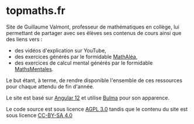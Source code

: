 # topmaths.fr
Site de Guillaume Valmont, professeur de mathématiques en collège, lui permettant de partager avec ses élèves ses contenus de cours ainsi que des liens vers :
- des vidéos d'explication sur YouTube,
- des exercices générés par le formidable [MathAléa](https://coopmaths.fr/mathalea.html?),
- des exercices de calcul mental générés par le formidable [MathsMentales](https://mathsmentales.net/).

Le but étant, à terme, de rendre disponible l'ensemble de ces ressources pour chaque attendu de fin d'année.

Le site est basé sur [Angular 12](https://angular.io/) et utilise [Bulma](https://bulma.io/) pour son apparence.

Le code source est sous licence [AGPL 3.0](https://www.gnu.org/licenses/agpl-3.0.html) tandis que le contenu du site est sous licence [CC-BY-SA 4.0](https://creativecommons.org/licenses/by-sa/4.0/deed.fr)